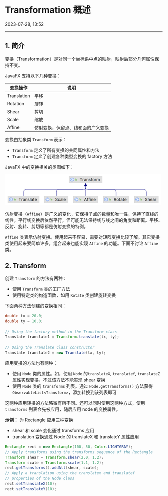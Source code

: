 # Transformation 概述

2023-07-28, 13:52
****
## 1. 简介

变换（Transformation）是对同一个坐标系中点的映射，映射后部分几何属性保持不变。

JavaFX 支持以下几种变换：

| 变换操作    | 说明                               |
| ----------- | ---------------------------------- |
| Translation | 平移                               |
| Rotation    | 旋转                               |
| Shear       | 剪切                               |
| Scale       | 缩放                               |
| Affine      | 仿射变换，保留点、线和面的广义变换 |

变换由抽象类 `Transform` 表示：

- `Transform` 定义了所有变换的共同属性和方法
- `Transform` 定义了创建各种类型变换的 factory 方法

JavaFX 中的变换相关的类图如下：

<img src="images/Pasted%20image%2020230726161755.png" width="500" />

仿射变换（`Affine`）是广义的变化，它保持了点的数量和唯一性，保持了直线的线性。平行线变换后依然平行，但可能无法保持线与线之间的角度和距离。平移、反射、旋转、剪切等都是仿射变换的特例。

`Affine` 类表示仿射变换。使用起来不容易，需要对矩阵变换比较了解。其它变换类使用起来要简单许多，组合起来也能实现 `Affine` 的功能。下面不讨论 `Affine` 类。

## 2. Transform

创建 `Transform` 的方法有两种：

- 使用 `Transform` 类的工厂方法
- 使用特定类的构造函数，如用 `Rotate` 类创建旋转变换

下面两种方法创建的变换相同：

```java
double tx = 20.0;
double ty = 10.0;

// Using the factory method in the Transform class
Translate translate1 = Transform.translate(tx, ty);

// Using the Translate class constructor
Translate translate2 = new Translate(tx, ty);
```

应用变换的方法也有两种：

- 使用 `Node` 类的属性。如，使用 `Node` 的`translateX`, `translateY`, `translateZ` 属性实现变换，不过该方法不能实现 shear 变换
- 使用 `Node` 类的 `transforms` 列表。通过 `Node.getTransforms()` 方法获得 `ObservableList<Transform>`，添加转换到该列表即可

这两种应用转换的方法略微有所不同。还可以同时使用这两种方式，使用 `transforms` 列表会先被应用，随后应用 node 的变换属性。

**示例：** 为 Rectangle 应用三种变换

- shear 和 scale 变化通过 transforms 应用
- translation 变换通过 Node 的 translateX 和 translateY 属性应用

```java
Rectangle rect = new Rectangle(100, 50, Color.LIGHTGRAY);
// Apply transforms using the transforms sequence of the Rectangle
Transform shear = Transform.shear(2.0, 1.2);
Transform scale = Transform.scale(1.1, 1.2);
rect.getTransforms().addAll(shear, scale);
// Apply a translation using the translatex and translateY
// properties of the Node class
rect.setTranslateX(10);
rect.setTranslateY(10);
```
